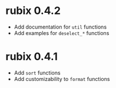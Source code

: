 # rubix 0.4.2   

* Add documentation for `util` functions  
* Add examples for `deselect_*` functions  


# rubix 0.4.1   

* Add `sort` functions  
* Add customizability to `format` functions  





